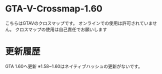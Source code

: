 # GTA-V-Crossmap-1.60
こちらはGTAVのクロスマップです。
オンラインでの使用は許可されていません。
クロスマップの使用は自己責任でお願いします
# 更新履歴
GTA 1.60へ更新
※1.58~1.60はネイティブハッシュの更新がないです。
